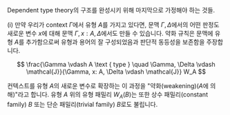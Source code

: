 Dependent type theory의 구조를 완성시키 위해 마지막으로 가정해야 하는 것들.

(i) 만약 우리가 context $\Gamma$에서 유형 $A$를 가지고 있다면,  문맥 $\Gamma, \Delta$에서의 어떤 판정도 새로운 변수 $x$에 대해 문맥 $\Gamma, x: A, \Delta$에서도 만들 수 있습니다. 약화 규칙은 문맥에 유형 $A$를 추가함으로써 유형과 용어의 잘 구성되었음과 판단적 동등성을 보존함을 주장합니다.

$$
\frac{\Gamma \vdash A \text { type } \quad \Gamma, \Delta \vdash \mathcal{J}}{\Gamma, x: A, \Delta \vdash \mathcal{J}} W_A
$$

컨텍스트를 유형 $A$의 새로운 변수로 확장하는 이 과정을 "약화(weakening)($A$에 의해)"라고 합니다. 유형 $A$ 위의 유형 패밀리 $W_A(B)$는 또한 상수 패밀리(constant family) $B$ 또는 단순 패밀리(trivial family) $B$로도 불립니다.